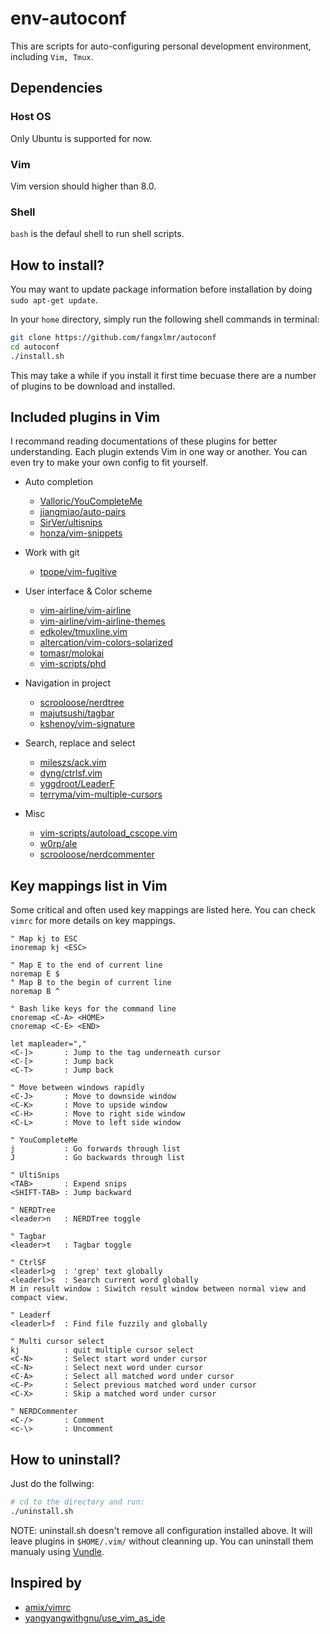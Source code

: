 # env-autoconf

This are scripts for auto-configuring personal development environment,
including `Vim, Tmux`.

## Dependencies

### Host OS

Only Ubuntu is supported for now.

### Vim

Vim version should higher than 8.0.

### Shell

`bash` is the defaul shell to run shell scripts.


## How to install?

You may want to update package information before installation by doing
`sudo apt-get update`.

In your `home` directory, simply run the following shell commands in terminal:
```bash
git clone https://github.com/fangxlmr/autoconf
cd autoconf
./install.sh
```

This may take a while if you install it first time becuase there are a number
of plugins to be download and installed.


## Included plugins in Vim

I recommand reading documentations of these plugins for better understanding.
Each plugin extends Vim in one way or another. You can even try to make your 
own config to fit yourself.

- Auto completion
	* [Valloric/YouCompleteMe](https://github.com/Valloric/YouCompleteMe)
	* [jiangmiao/auto-pairs](https://github.com/jiangmiao/auto-pairs)
	* [SirVer/ultisnips](https://github.com/SirVer/ultisnips)
	* [honza/vim-snippets](https://github.com/honza/vim-snippets)

- Work with git
	* [tpope/vim-fugitive](https://github.com/honza/vim-snippets)

- User interface & Color scheme
	* [vim-airline/vim-airline](https://github.com/vim-airline/vim-airline)
	* [vim-airline/vim-airline-themes](https://github.com/vim-airline/vim-airline-themes)
	* [edkolev/tmuxline.vim](https://github.com/edkolev/tmuxline.vim)
	* [altercation/vim-colors-solarized](https://github.com/altercation/vim-colors-solarized)
	* [tomasr/molokai](https://github.com/tomasr/molokai)
	* [vim-scripts/phd](https://github.com/vim-scripts/phd)

- Navigation in project
	* [scrooloose/nerdtree](https://github.com/scrooloose/nerdtree)
	* [majutsushi/tagbar](https://github.com/majutsushi/tagbar)
	* [kshenoy/vim-signature](https://github.com/kshenoy/vim-signature)

- Search, replace and select
	* [mileszs/ack.vim](https://github.com/mileszs/ack.vim)
	* [dyng/ctrlsf.vim](https://github.com/dyng/ctrlsf.vim)
	* [yggdroot/LeaderF](https://github.com/yggdroot/LeaderF)
	* [terryma/vim-multiple-cursors](https://github.com/terryma/vim-multiple-cursors)

- Misc
	* [vim-scripts/autoload_cscope.vim](https://github.com/vim-scripts/autoload_cscope.vim)
	* [w0rp/ale](https://github.com/w0rp/ale)
	* [scrooloose/nerdcommenter](https://github.com/scrooloose/nerdcommenter)


## Key mappings list in Vim

Some critical and often used key mappings are listed here. You can check
`vimrc` for more details on key mappings.
```
" Map kj to ESC
inoremap kj <ESC>

" Map E to the end of current line
noremap E $
" Map B to the begin of current line
noremap B ^

" Bash like keys for the command line
cnoremap <C-A> <HOME>
cnoremap <C-E> <END>

let mapleader=","
<C-]>       : Jump to the tag underneath cursor
<C-[>       : Jump back
<C-T>       : Jump back

" Move between windows rapidly
<C-J>       : Move to downside window
<C-K>       : Move to upside window
<C-H>       : Move to right side window
<C-L>       : Move to left side window

" YouCompleteMe
j           : Go forwards through list
J           : Go backwards through list

" UltiSnips
<TAB>       : Expend snips
<SHIFT-TAB> : Jump backward

" NERDTree
<leader>n   : NERDTree toggle

" Tagbar
<leader>t   : Tagbar toggle

" CtrlSF
<leaderl>g  : 'grep' text globally
<leaderl>s  : Search current word globally
M in result window : Siwitch result window between normal view and compact view.

" Leaderf
<leaderl>f  : Find file fuzzily and globally

" Multi cursor select
kj          : quit multiple cursor select
<C-N>       : Select start word under cursor
<C-N>       : Select next word under cursor
<C-A>       : Select all matched word under cursor
<C-P>       : Select previous matched word under cursor
<C-X>       : Skip a matched word under cursor

" NERDCommenter
<C-/>       : Comment
<c-\>       : Uncomment
```


## How to uninstall?

Just do the follwing:
```bash
# cd to the directory and run:
./uninstall.sh
```
NOTE: uninstall.sh doesn't remove all configuration installed above. It will
leave plugins in `$HOME/.vim/` without cleanning up.
You can uninstall them manualy using [Vundle](https://github.com/VundleVim/Vundle.vim).


## Inspired by

- [amix/vimrc](https://github.com/amix/vimrc)
- [yangyangwithgnu/use_vim_as_ide](https://github.com/yangyangwithgnu/use_vim_as_ide)
